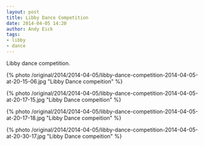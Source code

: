 ```yaml
---
layout: post
title: Libby Dance Competition
date: 2014-04-05 14:20
author: Andy Eick
tags: 
- libby
- dance
---
```

Libby dance competition.

{% photo /original/2014/2014-04-05/libby-dance-competition-2014-04-05-at-20-15-06.jpg "Libby Dance compeition" %}

{% photo /original/2014/2014-04-05/libby-dance-competition-2014-04-05-at-20-17-15.jpg "Libby Dance compeition" %}

{% photo /original/2014/2014-04-05/libby-dance-competition-2014-04-05-at-20-17-18.jpg "Libby Dance compeition" %}

{% photo /original/2014/2014-04-05/libby-dance-competition-2014-04-05-at-20-30-17.jpg "Libby Dance compeition" %}